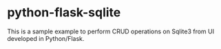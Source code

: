 # python-flask-sqlite
This is a sample example to perform CRUD operations on Sqlite3 from UI developed in Python/Flask.
